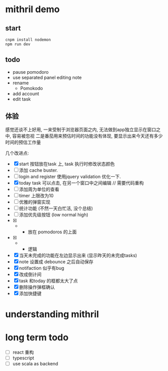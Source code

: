 # mithril demo

## start

```shell
cnpm install nodemon
npm run dev
```

## todo
- pause pomodoro
- use separated panel editing note
- rename
    - Pomokodo
- add account
- edit task

## 体验

感觉还谈不上好用, 一来受制于浏览器页面之内, 无法做到app独立显示在窗口之中, 容易被忽视
二是番茄用来预估时间的功能没有体现, 要显示出来今天还有多少时间的预估工作量

几个改进点:

- [x] start 按钮放在task 上, task 执行时修改状态颜色
- [ ] 添加 cache buster.
- [ ] login and register 使用jquery validation 优化一下.
- [x] today task 可以点击, 在另一个窗口中之间编辑 // 需要代码重构
- [ ] 添加周为单位的查看
- [ ] timer 上限改为10
- [ ] 优雅的弹窗实现
- [ ] 统计功能 (不然一天白忙活, 没个总结)
- [ ] 添加优先级按钮 (low normal high)
- [x] + - 放在 pomodoros 的上面
- [x] + - 逻辑 
- [x] 当天未完成的功能在左边显示出来 (显示昨天的未完成tasks)
- [x] note 设置成 debounce 之后自动保存
- [x] notifaction 似乎有bug
- [x] 改成倒计间
- [x] task 和today 的框都太大了点
- [x] 删除操作弹框确认
- [x] 添加快捷键

# understanding mithril

# long term todo 

- [ ] react 重构
- [ ] typescript
- [ ] use scala as backend